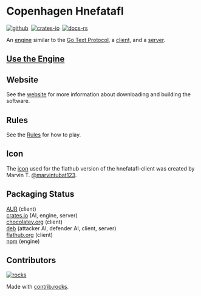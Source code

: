 # Copenhagen Hnefatafl

[![github]][github-link]&ensp;[![crates-io]][crates-io-link]&ensp;[![docs-rs]][docs-rs-link]

[github]: https://img.shields.io/badge/github-8da0cb?logo=github
[github-link]: https://github.com/dcampbell24/hnefatafl
[crates-io]: https://img.shields.io/badge/crates.io-fc8d62?logo=rust
[crates-io-link]: https://crates.io/crates/hnefatafl-copenhagen
[docs-rs]: https://img.shields.io/badge/docs.rs-66c2a5?logo=docs.rs
[docs-rs-link]: https://docs.rs/hnefatafl-copenhagen

An [engine] similar to the [Go Text Protocol], a [client], and a [server].

[engine]: https://github.com/dcampbell24/hnefatafl/blob/main/src/bin/hnefatafl-text-protocol.rs
[Go Text Protocol]: https://www.lysator.liu.se/~gunnar/gtp/gtp2-spec-draft2/gtp2-spec.html
[client]: https://github.com/dcampbell24/hnefatafl/blob/main/examples/hnefatafl-client.rs
[server]: https://github.com/dcampbell24/hnefatafl/blob/main/src/bin/hnefatafl-server-full.rs

## [Use the Engine]

[Use the Engine]: https://docs.rs/hnefatafl/latest/hnefatafl_copenhagen/message/enum.Message.html

## Website

See the [website](https://hnefatafl.org/) for more information about downloading
and building the software.

## Rules

See the [Rules](https://hnefatafl.org/rules.html) for how to play.

## Icon

The [icon] used for the flathub version of the hnefatafl-client was created by
Marvin T. [@marvintubat123].

[icon]: https://raw.githubusercontent.com/dcampbell24/hnefatafl/refs/heads/main/icons/king.svg
[@marvintubat123]: https://www.freelancer.com/u/marvintubat123

## Packaging Status

[AUR] (client)  
[crates.io] (AI, engine, server)  
[chocolatey.org] (client)  
[deb] (attacker AI, defender AI, client, server)  
[flathub.org] (client)  
[npm] (engine)  

[AUR]: https://aur.archlinux.org/packages/hnefatafl-copenhagen
[crates.io]: https://crates.io/crates/hnefatafl-copenhagen
[chocolatey.org]: https://community.chocolatey.org/packages/hnefatafl-copenhagen/
[deb]: https://hnefatafl.org/binaries/debian/hnefatafl-copenhagen_1.1.4-1_amd64.deb
[flathub.org]: https://flathub.org/apps/org.hnefatafl.hnefatafl_client
[npm]: https://www.npmjs.com/package/hnefatafl-copenhagen

## Contributors

[![rocks]][rocks-link]

[rocks]: https://contrib.rocks/image?repo=dcampbell24/hnefatafl
[rocks-link]: https://github.com/dcampbell24/hnefatafl/graphs/contributors

Made with [contrib.rocks](https://contrib.rocks).
